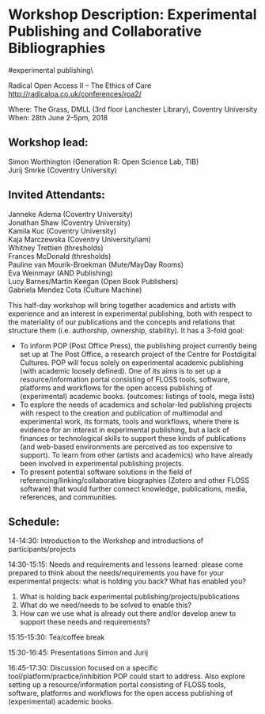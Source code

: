 # Workshop Description: Experimental Publishing and Collaborative Bibliographies 

\#experimental publishing\

Radical Open Access II – The Ethics of Care http://radicaloa.co.uk/conferences/roa2/ 

Where: The Grass, DMLL (3rd floor Lanchester Library), Coventry University<br>
When: 28th June 2-5pm, 2018

## Workshop lead:
Simon Worthington (Generation R: Open Science Lab, TIB)<br>
Jurij Smrke (Coventry University)

## Invited Attendants:
Janneke Adema (Coventry University)<br>
Jonathan Shaw (Coventry University)<br>
Kamila Kuc (Coventry University)<br>
Kaja Marczewska (Coventry University/iam)<br>
Whitney Trettien (thresholds)<br>
Frances McDonald (thresholds)<br>
Pauline van Mourik-Broekman (Mute/MayDay Rooms)<br>
Eva Weinmayr (AND Publishing)<br>
Lucy Barnes/Martin Keegan (Open Book Publishers)<br>
Gabriela Mendez Cota (Culture Machine)

This half-day workshop will bring together academics and artists with experience and an interest in experimental publishing, both with respect to the materiality of our publications and the concepts and relations that structure them (i.e. authorship, ownership, stability). It has a 3-fold goal:

- To inform POP (Post Office Press), the publishing project currently being set up at The Post Office, a research project of the Centre for Postdigital Cultures. POP will focus solely on experimental academic publishing (with academic loosely defined). One of its aims is to set up a resource/information portal consisting of FLOSS tools, software, platforms and workflows for the open access publishing of (experimental) academic books.
(outcomes: listings of tools, mega lists)
- To explore the needs of academics and scholar-led publishing projects with respect to the creation and publication of multimodal and experimental work, its formats, tools and workflows, where there is evidence for an interest in experimental publishing, but a lack of finances or technological skills to support these kinds of publications (and web-based environments are perceived as too expensive to support). To learn from other (artists and academics) who have already been involved in experimental publishing projects.
- To present potential software solutions in the field of referencing/linking/collaborative biographies (Zotero and other FLOSS software) that would further connect knowledge, publications, media, references, and communities.

## Schedule:

14-14:30: Introduction to the Workshop and introductions of participants/projects

14:30-15:15: Needs and requirements and lessons learned: please come prepared to think about the needs/requirements you have for your experimental projects: what is holding you back? What has enabled you?

1.	What is holding back experimental publishing/projects/publications
2.	What do we need/needs to be solved to enable this?
3.	How can we use what is already out there and/or develop anew to support these needs and requirements? 

15:15-15:30: Tea/coffee break

15:30-16:45: Presentations Simon and Jurij

16:45-17:30: Discussion focused on a specific tool/platform/practice/inhibition POP could start to address. Also explore setting up a resource/information portal consisting of FLOSS tools, software, platforms and workflows for the open access publishing of (experimental) academic books.


